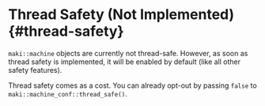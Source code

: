 # Thread Safety (Not Implemented) {#thread-safety}

`maki::machine` objects are currently not thread-safe. However, as soon as thread safety is implemented, it will be enabled by default (like all other safety features).

Thread safety comes as a cost. You can already opt-out by passing `false` to `maki::machine_conf::thread_safe()`.
